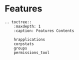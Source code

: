 # Features

```eval_rst
.. toctree::
    :maxdepth: 1
    :caption: Features Contents

    hrapplications
    corpstats
    groups
    permissions_tool
```
